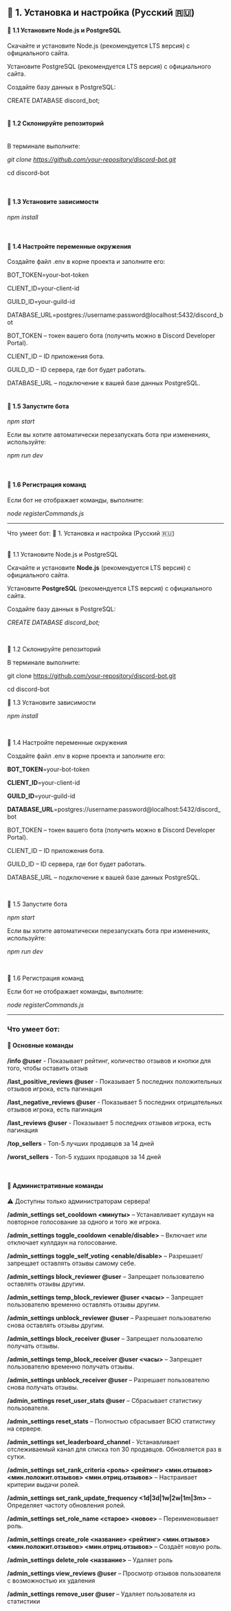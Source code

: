 ## 📌 1. Установка и настройка (Русский 🇷🇺)

#### 🔹 1.1 Установите Node.js и PostgreSQL

Скачайте и установите Node.js (рекомендуется LTS версия) с официального сайта.

Установите PostgreSQL (рекомендуется LTS версия) с официального сайта.

Создайте базу данных в PostgreSQL:

CREATE DATABASE discord_bot;
<br><br>

#### 🔹 1.2 Склонируйте репозиторий
<br>
В терминале выполните:

*git clone https://github.com/your-repository/discord-bot.git*

cd discord-bot

<br>

#### 🔹 1.3 Установите зависимости

*npm install*

<br>

#### 🔹 1.4 Настройте переменные окружения

Создайте файл .env в корне проекта и заполните его:

BOT_TOKEN=your-bot-token

CLIENT_ID=your-client-id

GUILD_ID=your-guild-id

DATABASE_URL=postgres://username:password@localhost:5432/discord_bot

BOT_TOKEN – токен вашего бота (получить можно в Discord Developer Portal).

CLIENT_ID – ID приложения бота.

GUILD_ID – ID сервера, где бот будет работать.

DATABASE_URL – подключение к вашей базе данных PostgreSQL.
<br>
<br>

#### 🔹 1.5 Запустите бота

*npm start*

Если вы хотите автоматически перезапускать бота при изменениях, используйте:

*npm run dev*

<br>

#### 🔹 1.6 Регистрация команд

Если бот не отображает команды, выполните:

*node registerCommands.js*
<br>
_________________________

Что умеет бот:
📌 1. Установка и настройка (Русский 🇷🇺) <br><br>

🔹 1.1 Установите Node.js и PostgreSQL

Скачайте и установите **Node.js** (рекомендуется LTS версия) с официального сайта.

Установите **PostgreSQL** (рекомендуется LTS версия) с официального сайта.

Создайте базу данных в PostgreSQL:

*CREATE DATABASE discord_bot;*

<br>

🔹 1.2 Склонируйте репозиторий

В терминале выполните:

git clone https://github.com/your-repository/discord-bot.git

cd discord-bot
<br>

🔹 1.3 Установите зависимости

*npm install*

<br>

🔹 1.4 Настройте переменные окружения

Создайте файл .env в корне проекта и заполните его:

**BOT_TOKEN**=your-bot-token

**CLIENT_ID**=your-client-id

**GUILD_ID**=your-guild-id

**DATABASE_URL**=postgres://username:password@localhost:5432/discord_bot

BOT_TOKEN – токен вашего бота (получить можно в Discord Developer Portal).

CLIENT_ID – ID приложения бота.

GUILD_ID – ID сервера, где бот будет работать.

DATABASE_URL – подключение к вашей базе данных PostgreSQL.

<br>

🔹 1.5 Запустите бота

*npm start*

Если вы хотите автоматически перезапускать бота при изменениях, используйте:

*npm run dev*

<br>

🔹 1.6 Регистрация команд

Если бот не отображает команды, выполните:

*node registerCommands.js*

_________________________

### Что умеет бот:

#### 🎯 Основные команды
**/info @user**	- Показывает рейтинг, количество отзывов и кнопки для того, чтобы оставить отзыв

**/last_positive_reviews @user** - Показывает 5 последних положительных отзывов игрока, есть пагинация

**/last_negative_reviews @user** - Показывает 5 последних отрицательных отзывов игрока, есть пагинация

**/last_reviews @user** - Показывает 5 последних отзывов игрока, есть пагинация

**/top_sellers** - Топ-5 лучших продавцов за 14 дней

**/worst_sellers** - Топ-5 худших продавцов за 14 дней

<br>

#### 🔧 Административные команды
⚠️ Доступны только администраторам сервера!

**/admin_settings set_cooldown <минуты>** – Устанавливает кулдаун на повторное голосование за одного и того же игрока.<br>

**/admin_settings toggle_cooldown <enable/disable>** – Включает или отключает куллдаун на голосование.<br>

**/admin_settings toggle_self_voting <enable/disable>** – Разрешает/запрещает оставлять отзывы самому себе.<br>

**/admin_settings block_reviewer @user** – Запрещает пользователю оставлять отзывы другим.<br>

**/admin_settings temp_block_reviewer @user <часы>** – Запрещает пользователю временно оставлять отзывы другим.<br>

**/admin_settings unblock_reviewer @user** – Разрешает пользователю снова оставлять отзывы другим.<br>

**/admin_settings block_receiver @user** – Запрещает пользователю получать отзывы.<br>

**/admin_settings temp_block_receiver @user <часы>** – Запрещает пользователю временно получать отзывы.<br>

**/admin_settings unblock_receiver @user** – Разрешает пользователю снова получать отзывы.<br>

**/admin_settings reset_user_stats @user** – Сбрасывает статистику пользователя.<br>

**/admin_settings reset_stats** – Полностью сбрасывает ВСЮ статистику на сервере.<br>

**/admin_settings set_leaderboard_channel <id>** - Устанавливает отслеживаемый канал для списка топ 30 продавцов. Обновляется раз в сутки.<br>

**/admin_settings set_rank_criteria <роль> <рейтинг> <мин.отзывов> <мин.положит.отзывов> <мин.отриц.отзывов>** – Настраивает критерии выдачи ролей.<br>

**/admin_settings set_rank_update_frequency <1d|3d|1w|2w|1m|3m>** – Определяет частоту обновления ролей.<br>

**/admin_settings set_role_name <старое> <новое>** – Переименовывает роль.<br>

**/admin_settings create_role <название> <рейтинг> <мин.отзывов> <мин.положит.отзывов> <мин.отриц.отзывов>** – Создаёт новую роль.
<br>

**/admin_settings delete_role <название>** – Удаляет роль<br>

**/admin_settings view_reviews @user** – Просмотр отзывов пользователя с возможностью их удаления<br>

**/admin_settings remove_user @user** – Удаляет пользователя из статистики
